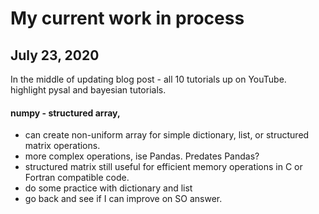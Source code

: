 # My current work in process  

## July 23, 2020  

In the middle of updating blog post - all 10 tutorials up on YouTube.  
highlight pysal and bayesian tutorials.  


#### numpy - structured array, 
  * can create non-uniform array for simple dictionary, list, or structured matrix operations.  
  * more complex operations, ise Pandas.  Predates Pandas?  
  * structured matrix still useful for efficient memory operations in C or Fortran compatible code.  
  * do some practice with dictionary and list
  * go back and see if I can improve on SO answer.  
